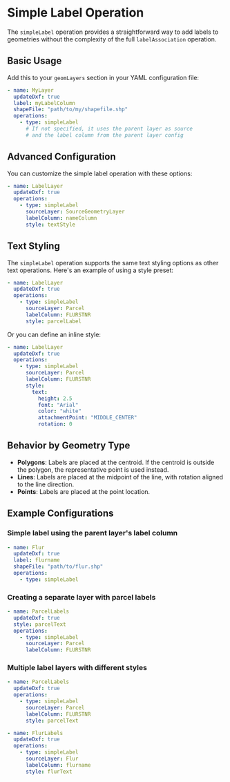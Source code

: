 # Simple Label Operation

The `simpleLabel` operation provides a straightforward way to add labels to geometries without the complexity of the full `labelAssociation` operation.

## Basic Usage

Add this to your `geomLayers` section in your YAML configuration file:

```yaml
- name: MyLayer
  updateDxf: true
  label: myLabelColumn
  shapeFile: "path/to/my/shapefile.shp"
  operations:
    - type: simpleLabel
      # If not specified, it uses the parent layer as source
      # and the label column from the parent layer config
```

## Advanced Configuration

You can customize the simple label operation with these options:

```yaml
- name: LabelLayer
  updateDxf: true
  operations:
    - type: simpleLabel
      sourceLayer: SourceGeometryLayer
      labelColumn: nameColumn
      style: textStyle
```

## Text Styling

The `simpleLabel` operation supports the same text styling options as other text operations.
Here's an example of using a style preset:

```yaml
- name: LabelLayer
  updateDxf: true
  operations:
    - type: simpleLabel
      sourceLayer: Parcel
      labelColumn: FLURSTNR
      style: parcelLabel
```

Or you can define an inline style:

```yaml
- name: LabelLayer
  updateDxf: true
  operations:
    - type: simpleLabel
      sourceLayer: Parcel
      labelColumn: FLURSTNR
      style:
        text:
          height: 2.5
          font: "Arial"
          color: "white"
          attachmentPoint: "MIDDLE_CENTER"
          rotation: 0
```

## Behavior by Geometry Type

- **Polygons**: Labels are placed at the centroid. If the centroid is outside the polygon, the representative point is used instead.
- **Lines**: Labels are placed at the midpoint of the line, with rotation aligned to the line direction.
- **Points**: Labels are placed at the point location.

## Example Configurations

### Simple label using the parent layer's label column

```yaml
- name: Flur
  updateDxf: true
  label: flurname
  shapeFile: "path/to/flur.shp"
  operations:
    - type: simpleLabel
```

### Creating a separate layer with parcel labels

```yaml
- name: ParcelLabels
  updateDxf: true
  style: parcelText
  operations:
    - type: simpleLabel
      sourceLayer: Parcel
      labelColumn: FLURSTNR
```

### Multiple label layers with different styles

```yaml
- name: ParcelLabels
  updateDxf: true
  operations:
    - type: simpleLabel
      sourceLayer: Parcel
      labelColumn: FLURSTNR
      style: parcelText

- name: FlurLabels
  updateDxf: true
  operations:
    - type: simpleLabel
      sourceLayer: Flur
      labelColumn: flurname
      style: flurText
```
